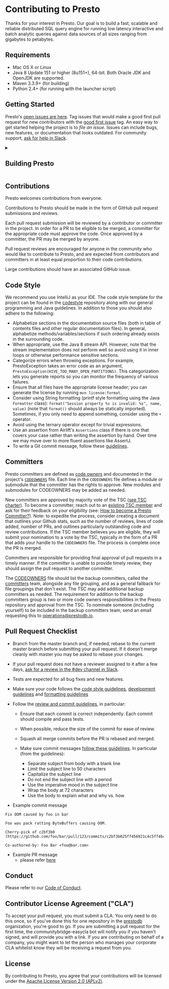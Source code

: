 # Contributing to Presto

Thanks for your interest in Presto.  Our goal is to build a fast, scalable and reliable distributed SQL query engine for running low latency interactive and batch analytic queries against data sources of all sizes ranging from gigabytes to petabytes.

## Requirements

* Mac OS X or Linux
* Java 8 Update 151 or higher (8u151+), 64-bit. Both Oracle JDK and OpenJDK are supported.
* Maven 3.3.9+ (for building)
* Python 2.4+ (for running with the launcher script)

## Getting Started

Presto's [open issues are here](https://github.com/prestodb/presto/issues). Tag issues that would make a good first pull request for new contributors with the [good first issue](https://github.com/prestodb/presto/labels/good%20first%20issue) tag. An easy way to get started helping the project is to *file an issue*. Issues can include bugs, new features, or documentation that looks outdated. For community support, [ask for help in Slack](https://join.slack.com/t/prestodb/shared_invite/enQtNTQ3NjU2MTYyNDA2LTYyOTg3MzUyMWE1YTI3Njc5YjgxZjNiYTgxODAzYjI5YWMwYWE0MTZjYWFhNGMwNjczYjI3N2JhM2ExMGJlMWM).

<details> <!-- from: https://github.com/prestodb/presto/blob/master/README.md -->
  <summary><h2>Building Presto</h2></summary>

### Overview (Java)

Presto is a standard Maven project. Simply run the following command from the project root directory:

    ./mvnw clean install

On the first build, Maven will download all the dependencies from the internet and cache them in the local repository (`~/.m2/repository`), which can take a considerable amount of time. Subsequent builds will be faster.

Presto has a comprehensive set of unit tests that can take several minutes to run. You can disable the tests when building:

    ./mvnw clean install -DskipTests

After building Presto for the first time, you can load the project into your IDE and run the server. We recommend using [IntelliJ IDEA](http://www.jetbrains.com/idea/). Because Presto is a standard Maven project, you can import it into your IDE using the root `pom.xml` file. In IntelliJ, choose Open Project from the Quick Start box or choose Open from the File menu and select the root `pom.xml` file.

After opening the project in IntelliJ, double check that the Java SDK is properly configured for the project:

* Open the File menu and select Project Structure
* In the SDKs section, ensure that a 1.8 JDK is selected (create one if none exist)
* In the Project section, ensure the Project language level is set to 8.0 as Presto makes use of several Java 8 language features

Presto comes with sample configuration that should work out-of-the-box for development. Use the following options to create a run configuration:

* Main Class: `com.facebook.presto.server.PrestoServer`
* VM Options: `-ea -XX:+UseG1GC -XX:G1HeapRegionSize=32M -XX:+UseGCOverheadLimit -XX:+ExplicitGCInvokesConcurrent -Xmx2G -Dconfig=etc/config.properties -Dlog.levels-file=etc/log.properties`
* Working directory: `$MODULE_WORKING_DIR$` or `$MODULE_DIR$`(Depends your version of IntelliJ)
* Use classpath of module: `presto-main`

The working directory should be the `presto-main` subdirectory. In IntelliJ, using `$MODULE_DIR$` accomplishes this automatically.

Additionally, the Hive plugin must be configured with location of your Hive metastore Thrift service. Add the following to the list of VM options, replacing `localhost:9083` with the correct host and port (or use the below value if you do not have a Hive metastore):

    -Dhive.metastore.uri=thrift://localhost:9083

### Using SOCKS for Hive or HDFS

If your Hive metastore or HDFS cluster is not directly accessible to your local machine, you can use SSH port forwarding to access it. Setup a dynamic SOCKS proxy with SSH listening on local port 1080:

    ssh -v -N -D 1080 server

Then add the following to the list of VM options:

    -Dhive.metastore.thrift.client.socks-proxy=localhost:1080

### Running the CLI

Start the CLI to connect to the server and run SQL queries:

    presto-cli/target/presto-cli-*-executable.jar

Run a query to see the nodes in the cluster:

    SELECT * FROM system.runtime.nodes;

In the sample configuration, the Hive connector is mounted in the `hive` catalog, so you can run the following queries to show the tables in the Hive database `default`:

    SHOW TABLES FROM hive.default;

### Building the Documentation

To learn how to build the docs, see the [presto-docs README](presto-docs/README.md).

### Building the Web UI

The Presto Web UI is composed of several React components and is written in JSX and ES6. This source code is compiled and packaged into browser-compatible JavaScript, which is then checked in to the Presto source code (in the `dist` folder). You must have [Node.js](https://nodejs.org/en/download/) and [Yarn](https://yarnpkg.com/en/) installed to execute these commands. To update this folder after making changes, simply run:

    yarn --cwd presto-main/src/main/resources/webapp/src install

If no JavaScript dependencies have changed (i.e., no changes to `package.json`), it is faster to run:

    yarn --cwd presto-main/src/main/resources/webapp/src run package

To simplify iteration, you can also run in `watch` mode, which automatically re-compiles when changes to source files are detected:

    yarn --cwd presto-main/src/main/resources/webapp/src run watch

To iterate quickly, simply re-build the project in IntelliJ after packaging is complete. Project resources will be hot-reloaded and changes are reflected on browser refresh.

## Presto native and Velox

[Presto native](https://github.com/prestodb/presto/tree/master/presto-native-execution) is a C++ rewrite of Presto worker. [Presto native](https://github.com/prestodb/presto/tree/master/presto-native-execution) uses [Velox](https://github.com/facebookincubator/velox) as its primary engine to run presto workloads.

[Velox](https://github.com/facebookincubator/velox) is a C++ database library which provides reusable, extensible, and high-performance data processing components.

Check out [building instructions](https://github.com/prestodb/presto/tree/master/presto-native-execution#building) to get started.


<hr>
</details>

## Contributions

Presto welcomes contributions from everyone.

Contributions to Presto should be made in the form of GitHub pull request submissions and reviews. 

Each pull request submission will be reviewed by a contributor or committer in the project.  In order for a PR to be eligible to be merged, a committer for the appropriate code must approve the code. Once approved by a committer, the PR may be merged by anyone. 

Pull request reviews are encouraged for anyone in the community who would like to contribute to Presto, and are
expected from contributors and committers in at least equal proportion to their code contributions.

Large contributions should have an associated GitHub issue.

## Code Style

We recommend you use IntelliJ as your IDE. The code style template for the project can be found in the [codestyle](https://github.com/airlift/codestyle) repository along with our general programming and Java guidelines. In addition to those you should also adhere to the following:

* Alphabetize sections in the documentation source files (both in table of contents files and other regular documentation files). In general, alphabetize methods/variables/sections if such ordering already exists in the surrounding code.
* When appropriate, use the Java 8 stream API. However, note that the stream implementation does not perform well so avoid using it in inner loops or otherwise performance sensitive sections.
* Categorize errors when throwing exceptions. For example, PrestoException takes an error code as an argument, `PrestoException(HIVE_TOO_MANY_OPEN_PARTITIONS)`. This categorization lets you generate reports so you can monitor the frequency of various failures.
* Ensure that all files have the appropriate license header; you can generate the license by running `mvn license:format`.
* Consider using String formatting (printf style formatting using the Java `Formatter` class): `format("Session property %s is invalid: %s", name, value)` (note that `format()` should always be statically imported). Sometimes, if you only need to append something, consider using the `+` operator.
* Avoid using the ternary operator except for trivial expressions.
* Use an assertion from Airlift's `Assertions` class if there is one that covers your case rather than writing the assertion by hand. Over time we may move over to more fluent assertions like AssertJ.
* To write a Git commit message, follow these [guidelines](https://chris.beams.io/posts/git-commit/).

## Committers

Presto committers are defined as [code owners](https://docs.github.com/en/repositories/managing-your-repositorys-settings-and-features/customizing-your-repository/about-code-owners) and documented in the project's [`CODEOWNERS`](CODEOWNERS) file.  Each line in the `CODEOWNERS` file defines a module or submodule that the committer has the rights to approve.  New modules and submodules for CODEOWNERS may be added as needed.

New committers are approved by majority vote of the TSC ([see TSC charter](https://github.com/prestodb/tsc/blob/master/CHARTER.md)).  To become a committer, reach out to an [existing TSC member](https://github.com/prestodb/tsc#members) and ask for their feedback on your eligibility (see: [How to become a Presto Committer?](https://github.com/prestodb/presto/wiki/How-to-become-a-Presto-committer%3F)).  Note: to expedite the process, consider creating a document that outlines your Github stats, such as the number of reviews, lines of code added, number of PRs, and outlines particularly outstanding code and review contributions.  If the TSC member believes you are eligible, they will submit your nomination to a vote by the TSC, typically in the form of a PR that adds your handle to the `CODEOWNERS` file.  The process is complete once the PR is merged.

Committers are responsible for providing final approval of pull requests in a timely manner.  If the committer is unable to provide timely review, they should assign the pull request to another committer.

The [CODEOWNERS](CODEOWNERS) file should list the backup committers, called the [committers](https://github.com/orgs/prestodb/teams/committers) team, alongside any file grouping, and as a general
fallback for file groupings that don't exist.  The TSC may add additional backup committers as needed.  The requirement for addition to the backup committers group is two or more code owners responsibilities in the Presto repository
and approval from the TSC.  To nominate someone (including yourself) to be included in the backup committers team, send an email requesting this to [operations@prestodb.io](mailto:operations@prestodb.io).

## Pull Request Checklist

- Branch from the master branch and, if needed, rebase to the current master
  branch before submitting your pull request. If it doesn't merge cleanly with
  master you may be asked to rebase your changes.

- If your pull request does not have a reviewer
  assigned to it after a few days, [ask for a review in the #dev channel in Slack](https://join.slack.com/t/prestodb/shared_invite/enQtNTQ3NjU2MTYyNDA2LTYyOTg3MzUyMWE1YTI3Njc5YjgxZjNiYTgxODAzYjI5YWMwYWE0MTZjYWFhNGMwNjczYjI3N2JhM2ExMGJlMWM).

- Tests are expected for all bug fixes and new features.

- Make sure your code follows the [code style guidelines](https://github.com/prestodb/presto/blob/master/CONTRIBUTING.md#code-style), [development guidelines](https://github.com/prestodb/presto/wiki/Presto-Development-Guidelines#development) and [formatting guidelines](https://github.com/prestodb/presto/wiki/Presto-Development-Guidelines#formatting)

- Follow the [review and commit guidelines](https://github.com/prestodb/presto/wiki/Review-and-Commit-guidelines), in particular:

    - Ensure that each commit is correct independently. Each commit should compile and pass tests.
    - When possible, reduce the size of the commit for ease of review.
    - Squash all merge commits before the PR is rebased and merged.
    - Make sure commit messages [follow these guidelines](https://chris.beams.io/posts/git-commit/).  In particular (from the guidelines):

        * Separate subject from body with a blank line
        * Limit the subject line to 50 characters
        * Capitalize the subject line
        * Do not end the subject line with a period
        * Use the imperative mood in the subject line
        * Wrap the body at 72 characters
        * Use the body to explain what and why vs. how
     
- Example commit message

```
Fix OOM caused by foo in bar

Foo was pack ratting ByteBuffers causing OOM.

Cherry-pick of c2bf3b0 (https://github.com/foo/bar/pull/123/commits/c2bf3b025ff456921c4c5ff4bcb814740e823061)

Co-authored-by: Foo Bar <foo@bar.com>
```

- Example PR message
  - please refer [here](https://github.com/prestodb/presto/blob/master/pull_request_template.md)

## Conduct

Please refer to our [Code of Conduct](https://github.com/prestodb/tsc/blob/master/CODE_OF_CONDUCT.md).

## Contributor License Agreement ("CLA")

To accept your pull request, you must submit a CLA. You only need to do this once, so if you've done this for one repository in the [prestodb](https://github.com/prestodb) organization, you're good to go. If you are submitting a pull request for the first time, the communitybridge-easycla bot will notify you if you haven't signed, and will provide you with a link.  If you are contributing on behalf of a company, you might want to let the person who manages your corporate CLA whitelist know they will be receiving a request from you.

## License

By contributing to Presto, you agree that your contributions will be licensed under the [Apache License Version 2.0 (APLv2)](LICENSE).